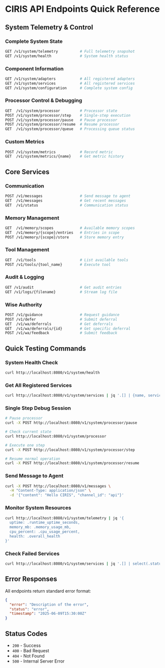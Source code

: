 # CIRIS API Endpoints Quick Reference

## System Telemetry & Control

### Complete System State
```bash
GET /v1/system/telemetry          # Full telemetry snapshot
GET /v1/system/health             # System health status
```

### Component Information
```bash
GET /v1/system/adapters           # All registered adapters
GET /v1/system/services           # All registered services
GET /v1/system/configuration      # Complete system config
```

### Processor Control & Debugging
```bash
GET  /v1/system/processor         # Processor state
POST /v1/system/processor/step    # Single-step execution
POST /v1/system/processor/pause   # Pause processor
POST /v1/system/processor/resume  # Resume processor
GET  /v1/system/processor/queue   # Processing queue status
```

### Custom Metrics
```bash
POST /v1/system/metrics           # Record metric
GET  /v1/system/metrics/{name}    # Get metric history
```

## Core Services

### Communication
```bash
POST /v1/messages                 # Send message to agent
GET  /v1/messages                 # Get recent messages
GET  /v1/status                   # Communication status
```

### Memory Management
```bash
GET  /v1/memory/scopes            # Available memory scopes
GET  /v1/memory/{scope}/entries   # Entries in scope
POST /v1/memory/{scope}/store     # Store memory entry
```

### Tool Management
```bash
GET  /v1/tools                    # List available tools
POST /v1/tools/{tool_name}        # Execute tool
```

### Audit & Logging
```bash
GET /v1/audit                     # Get audit entries
GET /v1/logs/{filename}           # Stream log file
```

### Wise Authority
```bash
POST /v1/guidance                 # Request guidance
POST /v1/defer                    # Submit deferral
GET  /v1/wa/deferrals             # Get deferrals
GET  /v1/wa/deferrals/{id}        # Get specific deferral
POST /v1/wa/feedback              # Submit feedback
```

## Quick Testing Commands

### System Health Check
```bash
curl http://localhost:8080/v1/system/health
```

### Get All Registered Services
```bash
curl http://localhost:8080/v1/system/services | jq '.[] | {name, service_type, status}'
```

### Single Step Debug Session
```bash
# Pause processor
curl -X POST http://localhost:8080/v1/system/processor/pause

# Check current state
curl http://localhost:8080/v1/system/processor

# Execute one step
curl -X POST http://localhost:8080/v1/system/processor/step

# Resume normal operation
curl -X POST http://localhost:8080/v1/system/processor/resume
```

### Send Message to Agent
```bash
curl -X POST http://localhost:8080/v1/messages \
  -H "Content-Type: application/json" \
  -d '{"content": "Hello CIRIS", "channel_id": "api"}'
```

### Monitor System Resources
```bash
curl http://localhost:8080/v1/system/telemetry | jq '{
  uptime: .runtime_uptime_seconds,
  memory_mb: .memory_usage_mb,
  cpu_percent: .cpu_usage_percent,
  health: .overall_health
}'
```

### Check Failed Services
```bash
curl http://localhost:8080/v1/system/services | jq '.[] | select(.status != "healthy")'
```

## Error Responses

All endpoints return standard error format:
```json
{
  "error": "Description of the error",
  "status": "error",
  "timestamp": "2025-06-09T15:30:00Z"
}
```

## Status Codes
- `200` - Success
- `400` - Bad Request
- `404` - Not Found  
- `500` - Internal Server Error